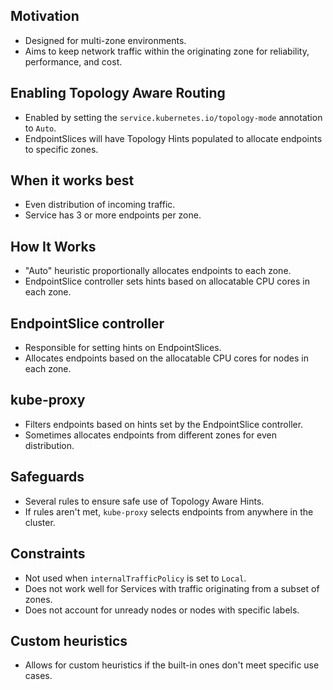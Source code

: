 ## Motivation
- Designed for multi-zone environments.
- Aims to keep network traffic within the originating zone for reliability, performance, and cost.


## Enabling Topology Aware Routing
- Enabled by setting the `service.kubernetes.io/topology-mode` annotation to `Auto`.
- EndpointSlices will have Topology Hints populated to allocate endpoints to specific zones.


## When it works best
- Even distribution of incoming traffic.
- Service has 3 or more endpoints per zone.


## How It Works
- "Auto" heuristic proportionally allocates endpoints to each zone.
- EndpointSlice controller sets hints based on allocatable CPU cores in each zone.


## EndpointSlice controller
- Responsible for setting hints on EndpointSlices.
- Allocates endpoints based on the allocatable CPU cores for nodes in each zone.


## kube-proxy
- Filters endpoints based on hints set by the EndpointSlice controller.
- Sometimes allocates endpoints from different zones for even distribution.


## Safeguards
- Several rules to ensure safe use of Topology Aware Hints.
- If rules aren't met, `kube-proxy` selects endpoints from anywhere in the cluster.


## Constraints
- Not used when `internalTrafficPolicy` is set to `Local`.
- Does not work well for Services with traffic originating from a subset of zones.
- Does not account for unready nodes or nodes with specific labels.


## Custom heuristics
- Allows for custom heuristics if the built-in ones don't meet specific use cases.
